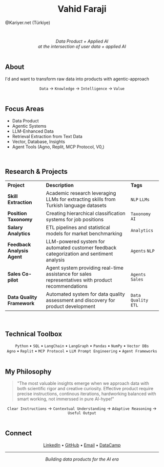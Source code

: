 <h1 align="center">Vahid Faraji</h1>
@Kariyer.net (Türkiye)
<div align="center">
  <pre>
  </pre>
</div>

<div align="center">
  <em>Data Product + Applied AI</em><br>
  <em>at the intersection of user data + applied AI</em>
</div>

<br>

<h2>About</h2>

<p>I'd and want to transform raw data into products with agentic-approach</p>

<div align="center">
  <code>Data</code> → <code>Knowledge</code> → <code>Intelligence</code> → <code>Value</code>
</div>

<br>

<h2>Focus Areas</h2>

<ul>
  <li>Data Product </li>
  <li>Agentic Systems </li>
  <li>LLM-Enhanced Data </li>
  <li>Retrieval Extraction from Text Data</li>
  <li>Vector, Database, Insights</li>
  <li>Agent Tools (Agno, Replit, MCP Protocol, V0,)</li>
</ul>

<br>

<h2>Research & Projects</h2>

<table>
  <tr>
    <th align="left">Project</th>
    <th align="left">Description</th>
    <th align="left">Tags</th>
  </tr>
  <tr>
    <td><strong>Skill Extraction</strong></td>
    <td>Academic research leveraging LLMs for extracting skills from Turkish language datasets</td>
    <td><code>NLP</code> <code>LLMs</code></td>
  </tr>
  <tr>
    <td><strong>Position Taxonomy</strong></td>
    <td>Creating hierarchical classification systems for job positions</td>
    <td><code>Taxonomy</code> <code>AI</code></td>
  </tr>
  <tr>
    <td><strong>Salary Analytics</strong></td>
    <td>ETL pipelines and statistical models for market benchmarking</td>
    <td><code>Analytics</code></td>
  </tr>
  <tr>
    <td><strong>Feedback Analysis Agent</strong></td>
    <td>LLM-powered system for automated customer feedback categorization and sentiment analysis</td>
    <td><code>Agents</code> <code>NLP</code></td>
  </tr>
  <tr>
    <td><strong>Sales Co-pilot</strong></td>
    <td>Agent system providing real-time assistance for sales representatives with product recommendations</td>
    <td><code>Agents</code> <code>Sales</code></td>
  </tr>
  <tr>
    <td><strong>Data Quality Framework</strong></td>
    <td>Automated system for data quality assessment and discovery for product development</td>
    <td><code>Data Quality</code> <code>ETL</code></td>
  </tr>
</table>

<br>

<h2>Technical Toolbox</h2>

<div align="center">
  <code>Python</code> • <code>SQL</code> • <code>LangChain</code> • <code>LangGraph</code> • <code>Pandas</code> • <code>NumPy</code> • <code>Vector DBs</code>
</div>

<div align="center">
  <code>Agno</code> • <code>Replit</code> • <code>MCP Protocol</code> • <code>LLM Prompt Engineering</code> • <code>Agent Frameworks</code>
</div>

<br>

<h2>My Philosophy</h2>

<blockquote>
  "The most valuable insights emerge when we approach data with both scientific rigor and creative curiosity. Effective product require precise instructions, continous iterations, hardworking balanced with smart working, not immerssed in pure AI-hype!"
</blockquote>

<div align="center">
  <code>Clear Instructions</code> → <code>Contextual Understanding</code> → <code>Adaptive Reasoning</code> → <code>Useful Output</code>
</div>

<br>

<h2>Connect</h2>

<div align="center">
  <a href="https://www.linkedin.com/in/vahid-faraji-jobehdar">LinkedIn</a> • 
  <a href="https://github.com/vfaraji89">GitHub</a> • 
  <a href="mailto:vfaraji89@gmail.com">Email</a> • 
  <a href="https://www.datacamp.com/profile/vfaraji89">DataCamp</a>
</div>

<hr>

<p align="center">
  <i>Building data products for the AI era</i>
</p>
